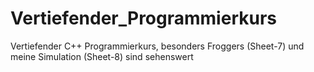 # Vertiefender_Programmierkurs
Vertiefender C++ Programmierkurs, besonders Froggers (Sheet-7) und meine Simulation (Sheet-8) sind sehenswert 
